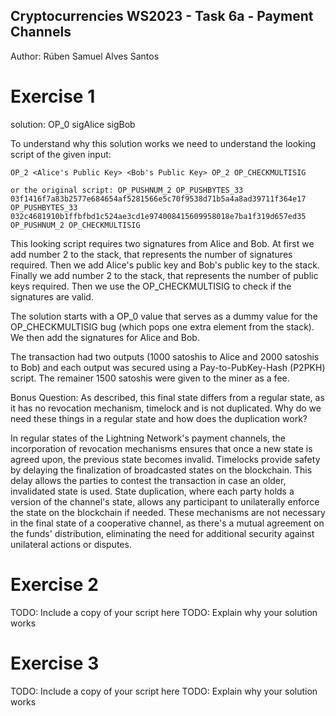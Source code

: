 ## Cryptocurrencies WS2023 - Task 6a - Payment Channels

Author: Rúben Samuel Alves Santos

# Exercise 1

solution: OP_0 sigAlice sigBob

To understand why this solution works we need to understand the looking script of the given input:
    
    OP_2 <Alice's Public Key> <Bob's Public Key> OP_2 OP_CHECKMULTISIG

    or the original script: OP_PUSHNUM_2 OP_PUSHBYTES_33 03f1416f7a83b2577e684654af5281566e5c70f9538d71b5a4a8ad39711f364e17 OP_PUSHBYTES_33 032c4681910b1ffbfbd1c524ae3cd1e974008415609958018e7ba1f319d657ed35 OP_PUSHNUM_2 OP_CHECKMULTISIG

This looking script requires two signatures from Alice and Bob. At first we add number 2 to the stack, that represents the number of signatures required. Then we add Alice's public key and Bob's public key to the stack. Finally we add number 2 to the stack, that represents the number of public keys required. Then we use the OP_CHECKMULTISIG to check if the signatures are valid.

The solution starts with a OP_0 value that serves as a dummy value for the OP_CHECKMULTISIG bug (which pops one extra element from the stack). We then add the signatures for Alice and Bob.

The transaction had two outputs (1000 satoshis to Alice and 2000 satoshis to Bob) and each output was secured using a Pay-to-PubKey-Hash (P2PKH) script. The remainer 1500 satoshis were given to the miner as a fee.

Bonus Question: As described, this final state differs from a regular state, as it has no revocation mechanism, timelock and is not duplicated. Why do we need these things in a regular state and how does the duplication work?

In regular states of the Lightning Network's payment channels, the incorporation of revocation mechanisms ensures that once a new state is agreed upon, the previous state becomes invalid.
Timelocks provide safety by delaying the finalization of broadcasted states on the blockchain. This delay allows the parties to contest the transaction in case an older, invalidated state is used.
State duplication, where each party holds a version of the channel's state, allows any participant to unilaterally enforce the state on the blockchain if needed.
These mechanisms are not necessary in the final state of a cooperative channel, as there's a mutual agreement on the funds' distribution, eliminating the need for additional security against unilateral actions or disputes.

# Exercise 2
TODO: Include a copy of your script here
TODO: Explain why your solution works

# Exercise 3
TODO: Include a copy of your script here
TODO: Explain why your solution works

